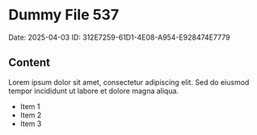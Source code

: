 # Dummy File 537

Date: 2025-04-03
ID: 312E7259-61D1-4E08-A954-E928474E7779

## Content

Lorem ipsum dolor sit amet, consectetur adipiscing elit.
Sed do eiusmod tempor incididunt ut labore et dolore magna aliqua.

* Item 1
* Item 2
* Item 3

